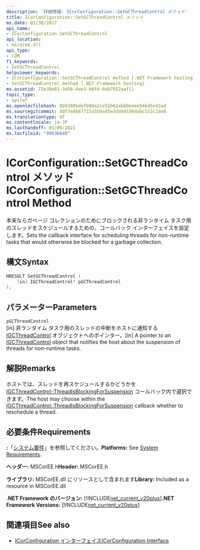 ```yaml
---
description: '詳細情報: ICorConfiguration::SetGCThreadControl メソッド'
title: ICorConfiguration::SetGCThreadControl メソッド
ms.date: 03/30/2017
api_name:
- ICorConfiguration.SetGCThreadControl
api_location:
- mscoree.dll
api_type:
- COM
f1_keywords:
- SetGCThreadControl
helpviewer_keywords:
- ICorConfiguration::SetGCThreadControl method [.NET Framework hosting]
- SetGCThreadControl method [.NET Framework hosting]
ms.assetid: 72e38e61-3d56-4ae3-b8f6-0ab7922aaf11
topic_type:
- apiref
ms.openlocfilehash: 8b9388bdefb9da2ce51b62ab68eeee54645e43ad
ms.sourcegitcommit: ddf7edb67715a5b9a45e3dd44536dabc153c1de0
ms.translationtype: HT
ms.contentlocale: ja-JP
ms.lasthandoff: 02/06/2021
ms.locfileid: "99636640"
---
```

# <a name="icorconfigurationsetgcthreadcontrol-method"></a><span data-ttu-id="a3048-103">ICorConfiguration::SetGCThreadControl メソッド</span><span class="sxs-lookup"><span data-stu-id="a3048-103">ICorConfiguration::SetGCThreadControl Method</span></span>

<span data-ttu-id="a3048-104">本来ならガベージ コレクションのためにブロックされる非ランタイム タスク用のスレッドをスケジュールするための、コールバック インターフェイスを設定します。</span><span class="sxs-lookup"><span data-stu-id="a3048-104">Sets the callback interface for scheduling threads for non-runtime tasks that would otherwise be blocked for a garbage collection.</span></span>  
  
## <a name="syntax"></a><span data-ttu-id="a3048-105">構文</span><span class="sxs-lookup"><span data-stu-id="a3048-105">Syntax</span></span>  
  
```cpp  
HRESULT SetGCThreadControl (  
    [in] IGCThreadControl* pGCThreadControl  
);  
```  
  
## <a name="parameters"></a><span data-ttu-id="a3048-106">パラメーター</span><span class="sxs-lookup"><span data-stu-id="a3048-106">Parameters</span></span>  

 `pGCThreadControl`  
 <span data-ttu-id="a3048-107">[in] 非ランタイム タスク用のスレッドの中断をホストに通知する [IGCThreadControl](igcthreadcontrol-interface.md) オブジェクトへのポインター。</span><span class="sxs-lookup"><span data-stu-id="a3048-107">[in] A pointer to an [IGCThreadControl](igcthreadcontrol-interface.md) object that notifies the host about the suspension of threads for non-runtime tasks.</span></span>  
  
## <a name="remarks"></a><span data-ttu-id="a3048-108">解説</span><span class="sxs-lookup"><span data-stu-id="a3048-108">Remarks</span></span>  

 <span data-ttu-id="a3048-109">ホストでは、スレッドを再スケジュールするかどうかを [IGCThreadControl::ThreadIsBlockingForSuspension](igcthreadcontrol-threadisblockingforsuspension-method.md) コールバック内で選択できます。</span><span class="sxs-lookup"><span data-stu-id="a3048-109">The host may choose within the [IGCThreadControl::ThreadIsBlockingForSuspension](igcthreadcontrol-threadisblockingforsuspension-method.md) callback whether to reschedule a thread.</span></span>  
  
## <a name="requirements"></a><span data-ttu-id="a3048-110">必要条件</span><span class="sxs-lookup"><span data-stu-id="a3048-110">Requirements</span></span>  

 <span data-ttu-id="a3048-111">**:**「[システム要件](../../get-started/system-requirements.md)」を参照してください。</span><span class="sxs-lookup"><span data-stu-id="a3048-111">**Platforms:** See [System Requirements](../../get-started/system-requirements.md).</span></span>  
  
 <span data-ttu-id="a3048-112">**ヘッダー:** MSCorEE.h</span><span class="sxs-lookup"><span data-stu-id="a3048-112">**Header:** MSCorEE.h</span></span>  
  
 <span data-ttu-id="a3048-113">**ライブラリ:** MSCorEE.dll にリソースとして含まれます</span><span class="sxs-lookup"><span data-stu-id="a3048-113">**Library:** Included as a resource in MSCorEE.dll</span></span>  
  
 <span data-ttu-id="a3048-114">**.NET Framework のバージョン:** [!INCLUDE[net_current_v20plus](../../../../includes/net-current-v20plus-md.md)]</span><span class="sxs-lookup"><span data-stu-id="a3048-114">**.NET Framework Versions:** [!INCLUDE[net_current_v20plus](../../../../includes/net-current-v20plus-md.md)]</span></span>  
  
## <a name="see-also"></a><span data-ttu-id="a3048-115">関連項目</span><span class="sxs-lookup"><span data-stu-id="a3048-115">See also</span></span>

- [<span data-ttu-id="a3048-116">ICorConfiguration インターフェイス</span><span class="sxs-lookup"><span data-stu-id="a3048-116">ICorConfiguration Interface</span></span>](icorconfiguration-interface.md)
